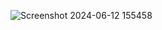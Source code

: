 ![Screenshot 2024-06-12 155458](https://github.com/miths05/Weather-API/assets/119745912/09216871-56b3-49c7-9061-fd64730920ea)
